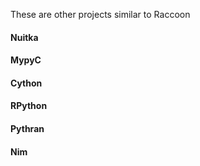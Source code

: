 These are other projects similar to Raccoon

#### Nuitka

#### MypyC

#### Cython

#### RPython

#### Pythran

#### Nim

